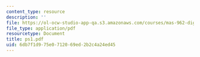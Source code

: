 ```yaml
---
content_type: resource
description: ''
file: https://ol-ocw-studio-app-qa.s3.amazonaws.com/courses/mas-962-digital-typography-fall-1997/6db7f1d975e0712069ed2b2c4a24ed45_ps1.pdf
file_type: application/pdf
resourcetype: Document
title: ps1.pdf
uid: 6db7f1d9-75e0-7120-69ed-2b2c4a24ed45
---
```

